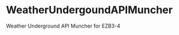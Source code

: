 WeatherUndergoundAPIMuncher
===========================

Weather Underground API Muncher for EZB3-4
